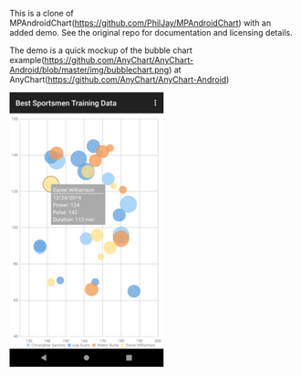 This is a clone of MPAndroidChart(https://github.com/PhilJay/MPAndroidChart) with an added demo. See the original repo for documentation and licensing details.

The demo is a quick mockup of the bubble chart example(https://github.com/AnyChart/AnyChart-Android/blob/master/img/bubblechart.png) at AnyChart(https://github.com/AnyChart/AnyChart-Android)

<img align="left" width="270" height="480" style="margin:0px 15px 0px 0px" src="https://github.com/regas99/MPAndroidChart_SportsmanDemo/blob/master/screenshots/sportsman.png">
